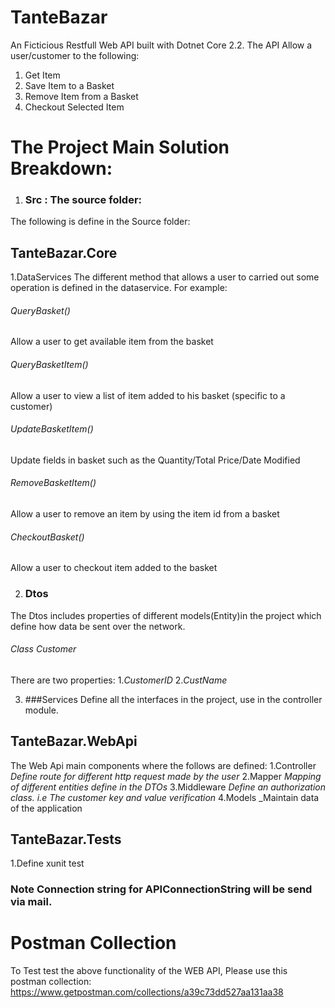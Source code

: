 # TanteBazar
An Ficticious Restfull Web API built with Dotnet Core 2.2.
The API Allow a user/customer to the following: 
1. Get Item
2. Save Item to a Basket
3. Remove Item from a Basket
4. Checkout Selected Item

# The Project Main Solution Breakdown:
 1. ### Src : The source folder:
 The following is define in the Source folder:
 ## TanteBazar.Core
 1.DataServices
The different method that allows a user to carried out some operation is defined in the dataservice.
For example: 
###### QueryBasket()
Allow a user to get available item from the basket
###### QueryBasketItem()
Allow a user to view a list of item added to his basket (specific to a customer)
###### UpdateBasketItem()
Update fields in basket such as the Quantity/Total Price/Date Modified
###### RemoveBasketItem()
Allow a user to remove an item by using the item id from a basket
###### CheckoutBasket()
Allow a user to checkout item added to the basket

2. ### Dtos
The Dtos includes properties of different models(Entity)in the project which define how data be sent over the network.
 ###### Class Customer
There are two properties: 
1._CustomerID_
2._CustName_

3. ###Services
Define all the interfaces in the project, use in the controller module.

## TanteBazar.WebApi 
The Web Api main components where the follows are defined:
1.Controller
_Define route for different http request made by the user_
2.Mapper
_Mapping of different entities define in the DTOs_
3.Middleware
_Define an authorization class. i.e The customer key and value verification_
4.Models
_Maintain data of the application  

## TanteBazar.Tests
1.Define xunit test


### Note Connection string for APIConnectionString will be send via mail.

# Postman Collection
To Test test the above functionality of the WEB API, Please use this postman collection: https://www.getpostman.com/collections/a39c73dd527aa131aa38
